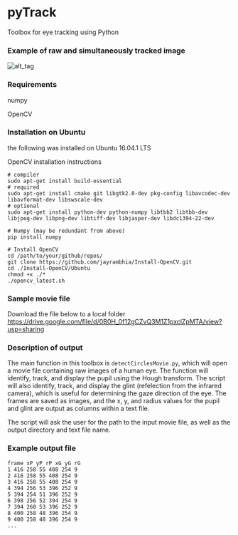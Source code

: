 # pyTrack
Toolbox for eye tracking using Python

### Example of raw and simultaneously tracked image
![alt_tag](https://cloud.githubusercontent.com/assets/6589737/19627648/8e76042a-9919-11e6-8448-a9421cacb777.jpeg)

### Requirements
numpy

OpenCV

### Installation on Ubuntu 
the following was installed on Ubuntu 16.04.1 LTS

OpenCV installation instructions 

```
# compiler
sudo apt-get install build-essential
# required
sudo apt-get install cmake git libgtk2.0-dev pkg-config libavcodec-dev libavformat-dev libswscale-dev
# optional
sudo apt-get install python-dev python-numpy libtbb2 libtbb-dev libjpeg-dev libpng-dev libtiff-dev libjasper-dev libdc1394-22-dev

# Numpy (may be redundant from above)
pip install numpy

# Install OpenCV
cd /path/to/your/github/repos/
git clone https://github.com/jayrambhia/Install-OpenCV.git
cd ./Install-OpenCV/Ubuntu
chmod +x ./* 
./opencv_latest.sh
```
### Sample movie file
Download the file below to a local folder
https://drive.google.com/file/d/0B0H_0f12gCZvQ3M1Z1pxclZpMTA/view?usp=sharing

### Description of output
The main function in this toolbox is `detectCirclesMovie.py`, which will open a movie file containing raw images of a human eye. The function will identify, track, and display the pupil using the Hough transform. The script will also identify, track, and display the glint (refelection from the infrared camera), which is useful for determining the gaze direction of the eye. The frames are saved as images, and the x, y, and radius values for the pupil and glint are output as columns within a text file.

The script will ask the user for the path to the input movie file, as well as the output directory and text file name.

### Example output file
```
frame xP yP rP xG yG rG 
1 416 258 55 408 254 9 
2 416 258 55 408 254 9 
3 416 258 55 408 254 9 
4 394 256 53 396 252 9 
5 394 254 51 396 252 9 
6 398 256 52 394 254 9 
7 394 260 53 396 252 9 
8 400 258 48 396 254 9 
9 400 258 48 396 254 9 
...
```

